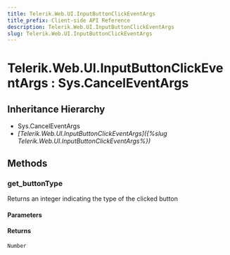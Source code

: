 ```yaml
---
title: Telerik.Web.UI.InputButtonClickEventArgs
title_prefix: Client-side API Reference
description: Telerik.Web.UI.InputButtonClickEventArgs
slug: Telerik.Web.UI.InputButtonClickEventArgs
---
```


# Telerik.Web.UI.InputButtonClickEventArgs : Sys.CancelEventArgs 

## Inheritance Hierarchy

* Sys.CancelEventArgs
* *[Telerik.Web.UI.InputButtonClickEventArgs]({%slug Telerik.Web.UI.InputButtonClickEventArgs%})*


## Methods

###  get_buttonType

Returns an integer indicating the type of the clicked button

#### Parameters

#### Returns

`Number` 

